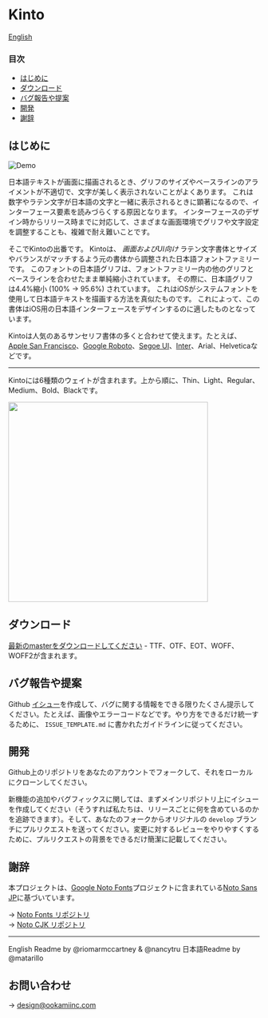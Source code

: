 # Kinto

[English](README.md)

### 目次

- [はじめに](#はじめに)
- [ダウンロード](#ダウンロード)
- [バグ報告や提案](#バグ報告や提案)
- [開発](#開発)
- [謝辞](#謝辞)

## はじめに

![Demo](https://user-images.githubusercontent.com/3750705/58846844-a06cc500-86bb-11e9-8258-745da818b5fe.gif)

日本語テキストが画面に描画されるとき、グリフのサイズやベースラインのアライメントが不適切で、文字が美しく表示されないことがよくあります。 これは数字やラテン文字が日本語の文字と一緒に表示されるときに顕著になるので、インターフェース要素を読みづらくする原因となります。 インターフェースのデザイン時からリリース時までに対応して、さまざまな画面環境でグリフや文字設定を調整することも、複雑で耐え難いことです。

そこでKintoの出番です。 Kintoは、 _画面およびUI向け_ ラテン文字書体とサイズやバランスがマッチするよう元の書体から調整された日本語フォントファミリーです。 このフォントの日本語グリフは、フォントファミリー内の他のグリフとベースラインを合わせたまま単純縮小されています。 その際に、日本語グリフは4.4%縮小 (100% → 95.6%) されています。 これはiOSがシステムフォントを使用して日本語テキストを描画する方法を真似たものです。 これによって、この書体はiOS用の日本語インターフェースをデザインするのに適したものとなっています。

Kintoは人気のあるサンセリフ書体の多くと合わせて使えます。たとえば、[Apple San Francisco](https://developer.apple.com/fonts/)、[Google Roboto](https://fonts.google.com/specimen/Roboto)、[Segoe UI](https://docs.microsoft.com/en-us/typography/font-list/segoe-ui)、[Inter](https://github.com/rsms/inter)、Arial、Helveticaなどです。

---

Kintoには6種類のウェイトが含まれます。上から順に、Thin、Light、Regular、Medium、Bold、Blackです。
<p align="left">
  <img src="https://user-images.githubusercontent.com/3750705/58760144-e5371580-856e-11e9-89cd-594487442732.png" width="400px">
</p>


## ダウンロード

[最新のmasterをダウンロードしてください](https://github.com/ookamiinc/kinto/archive/master.zip) - TTF、OTF、EOT、WOFF、WOFF2が含まれます。


## バグ報告や提案
Github [イシュー](https://github.com/ookamiinc/kinto/issues)を作成して、バグに関する情報をできる限りたくさん提示してください。たとえば、画像やエラーコードなどです。やり方をできるだけ統一するために、 `ISSUE_TEMPLATE.md` に書かれたガイドラインに従ってください。

## 開発

Github上のリポジトリをあなたのアカウントでフォークして、それをローカルにクローンしてください。

新機能の追加やバグフィックスに関しては、まずメインリポジトリ上にイシューを作成してください（そうすれば私たちは、リリースごとに何を含めているのかを追跡できます）。そして、あなたのフォークからオリジナルの `develop` ブランチにプルリクエストを送ってください。変更に対するレビューをやりやすくするために、プルリクエストの背景をできるだけ簡潔に記載してください。

## 謝辞

本プロジェクトは、[Google Noto Fonts](https://www.google.com/get/noto/)プロジェクトに含まれている[Noto Sans JP](https://fonts.google.com/specimen/Noto+Sans+JP)に基づいています。

→ [Noto Fonts リポジトリ](https://github.com/googlefonts/noto-fonts) <br>
→ [Noto CJK リポジトリ](https://github.com/googlefonts/noto-cjk)

---

English Readme by @riomarmccartney & @nancytru
日本語Readme by @matarillo

## お問い合わせ

→ design@ookamiinc.com
